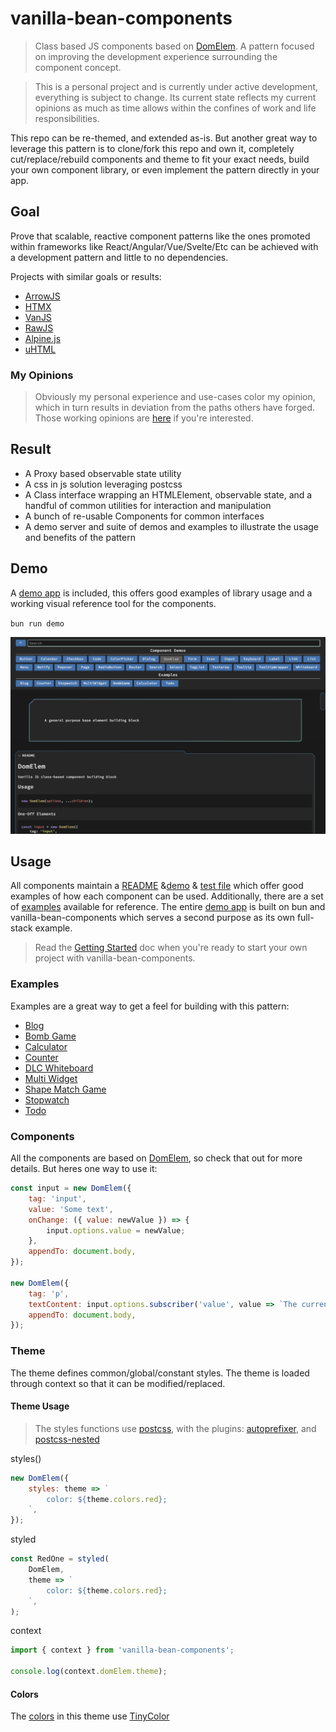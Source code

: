 # vanilla-bean-components

> Class based JS components based on [DomElem](./DomElem/README.md). A pattern focused on improving the development experience surrounding the component concept.

> This is a personal project and is currently under active development, everything is subject to change. Its current state reflects my current opinions as much as time allows within the confines of work and life responsibilities.

This repo can be re-themed, and extended as-is. But another great way to leverage this pattern is to clone/fork this repo and own it, completely cut/replace/rebuild components and theme to fit your exact needs, build your own component library, or even implement the pattern directly in your app.

## Goal

Prove that scalable, reactive component patterns like the ones promoted within frameworks like React/Angular/Vue/Svelte/Etc can be achieved with a development pattern and little to no dependencies.

Projects with similar goals or results:

- [ArrowJS](https://github.com/justin-schroeder/arrow-js)
- [HTMX](https://github.com/bigskysoftware/htmx)
- [VanJS](https://github.com/vanjs-org/van)
- [RawJS](https://github.com/squaresapp/rawjs)
- [Alpine.js](https://github.com/alpinejs/alpine)
- [uHTML](https://github.com/WebReflection/uhtml)

### My Opinions

> Obviously my personal experience and use-cases color my opinion, which in turn results in deviation from the paths others have forged. Those working opinions are [here](./docs/ETHOS.md) if you're interested.

## Result

- A Proxy based observable state utility
- A css in js solution leveraging postcss
- A Class interface wrapping an HTMLElement, observable state, and a handful of common utilities for interaction and manipulation
- A bunch of re-usable Components for common interfaces
- A demo server and suite of demos and examples to illustrate the usage and benefits of the pattern

## Demo

A [demo app](./demo/README.md) is included, this offers good examples of library usage and a working visual reference tool for the components.

`bun run demo`

![demo](./img/demo.png)

## Usage

All components maintain a [README](./components/Button/README.md) &[demo](./components/Button/demo.js) & [test file](./components/Button/.test.js) which offer good examples of how each component can be used. Additionally, there are a set of [examples](./demo/examples) available for reference. The entire [demo app](./demo/README.md) is built on bun and vanilla-bean-components which serves a second purpose as its own full-stack example.

> Read the [Getting Started](./docs/GETTING_STARTED.md) doc when you're ready to start your own project with vanilla-bean-components.

### Examples

Examples are a great way to get a feel for building with this pattern:

- [Blog](./demo/examples/Blog.js)
- [Bomb Game](./demo/examples/BombGame.js)
- [Calculator](./demo/examples/Calculator.js)
- [Counter](./demo/examples/Counter.js)
- [DLC Whiteboard](./demo/examples/DlcWhiteboard.js)
- [Multi Widget](./demo/examples/MultiWidget.js)
- [Shape Match Game](./demo/examples/ShapeMatchGame.js)
- [Stopwatch](./demo/examples/Stopwatch.js)
- [Todo](./demo/examples/Todo.js)

### Components

All the components are based on [DomElem](./DomElem/README.md), so check that out for more details. But heres one way to use it:

```javascript
const input = new DomElem({
	tag: 'input',
	value: 'Some text',
	onChange: ({ value: newValue }) => {
		input.options.value = newValue;
	},
	appendTo: document.body,
});

new DomElem({
	tag: 'p',
	textContent: input.options.subscriber('value', value => `The current value is: ${value}`),
	appendTo: document.body,
});
```

### Theme

The theme defines common/global/constant styles. The theme is loaded through context so that it can be modified/replaced.

#### Theme Usage

> The styles functions use [postcss](https://github.com/postcss/postcss), with the plugins: [autoprefixer](https://github.com/postcss/autoprefixer), and [postcss-nested](https://github.com/postcss/postcss-nested)

styles()

```javascript
new DomElem({
	styles: theme => `
		color: ${theme.colors.red};
	`,
});
```

styled

```javascript
const RedOne = styled(
	DomElem,
	theme => `
		color: ${theme.colors.red};
	`,
);
```

context

```javascript
import { context } from 'vanilla-bean-components';

console.log(context.domElem.theme);
```

#### Colors

The [colors](./theme/colors.js) in this theme use [TinyColor](https://github.com/scttcper/tinycolor)
